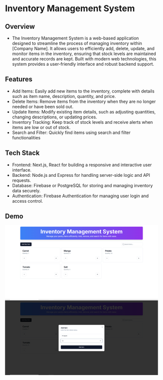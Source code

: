 # Inventory Management System

  ## Overview
  - The Inventory Management System is a web-based application designed to streamline the process of managing inventory within [Company Name]. It allows users to efficiently add, delete, update, and monitor items in the inventory, ensuring that stock levels are maintained and accurate records are kept. Built with modern web technologies, this system provides a user-friendly interface and robust backend support.

  ## Features
  - Add Items: Easily add new items to the inventory, complete with details such as item name, description, quantity, and price.
  - Delete Items: Remove items from the inventory when they are no longer needed or have been sold out.
  - Update Items: Modify existing item details, such as adjusting quantities, changing descriptions, or updating prices.
  - Inventory Tracking: Keep track of stock levels and receive alerts when items are low or out of stock.
  - Search and Filter: Quickly find items using search and filter functionalities

  ## Tech Stack
  - Frontend: Next.js, React for building a responsive and interactive user interface.
  - Backend: Node.js and Express for handling server-side logic and API requests.
  - Database: Firebase or PostgreSQL for storing and managing inventory data securely.
  - Authentication: Firebase Authentication for managing user login and access control.
  ## Demo
  ![Logo](./public/assets/full.png)
  ![Logo](./public/assets/ass.png)
